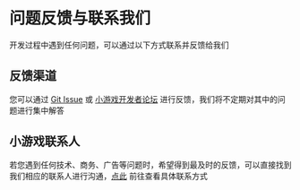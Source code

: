 # 问题反馈与联系我们

开发过程中遇到任何问题，可以通过以下方式联系并反馈给我们

## 反馈渠道

您可以通过 [Git Issue](https://github.com/oppominigame/unity-webgl-to-oppo-minigame/issues) 或 [小游戏开发者论坛](https://open.oppomobile.com/bbs/geek.php?mod=index) 进行反馈，我们将不定期对其中的问题进行集中解答

## 小游戏联系人

若您遇到任何技术、商务、广告等问题时，希望得到最及时的反馈，可以直接找到我们相应的联系人进行沟通，[点此](https://ie-activity-cn.heytapimage.com/static/minigame/CN/docs/index.html#/introduce/know/linkman) 前往查看具体联系方式